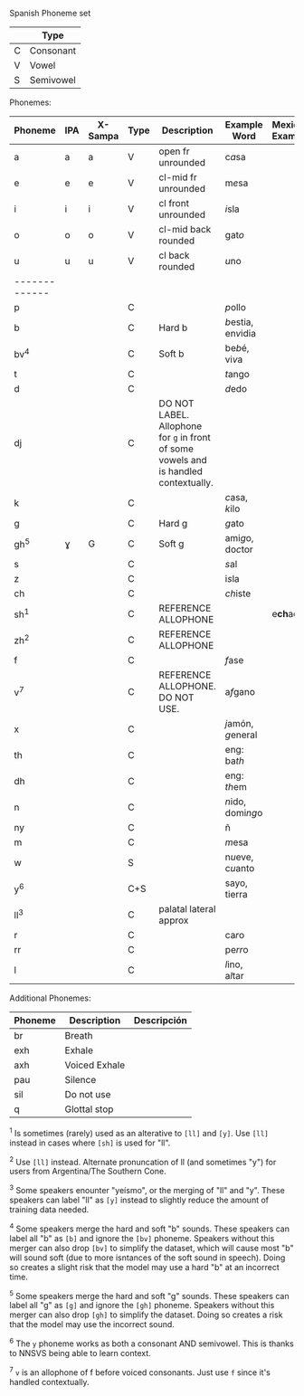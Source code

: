 Spanish Phoneme set

|   | Type    |
| - | ------- |
| C |Consonant|
| V |Vowel    |
| S |Semivowel|


Phonemes:

| Phoneme       | IPA | X-Sampa | Type | Description          | Example Word | Mexican Example |
| ------------- | --- | ------- | ---- | -------------------- | ------------ | --------------- |
| a             | a   | a       | V    | open fr unrounded    | c*a*sa     |
| e             | e   | e       | V    | cl-mid fr unrounded  | m*e*sa     |
| i             | i   | i       | V    | cl front unrounded   | *i*sla     |
| o             | o   | o       | V    | cl-mid back rounded  | gat*o*     |
| u             | u   | u       | V    | cl back rounded      | *u*no      |
| ------------- |     |         |      |                      |              |
| p             |     |         | C    |                      | *p*ollo      |
| b             |     |         | C    | Hard b               | *b*estia, en*v*idia |
| bv<sup>4</sup>|     |         | C    | Soft b               | be*b*é, vi*v*a |
| t             |     |         | C    |                      | *t*ango      |
| d             |     |         | C    |                      | *d*edo       |
| dj            |     |         | C    |DO NOT LABEL. Allophone for `g` in front of some vowels and is handled contextually. |              |
| k             |     |         | C    |                      | *c*asa, *k*ilo |
| g             |     |         | C    | Hard g               | *g*ato             |
| gh<sup>5</sup>| ɣ   | G       | C    | Soft g               | ami*g*o, do*c*tor |
| s             |     |         | C    |                      | *s*al        |
| z             |     |         | C    |                      | i*s*la       |
| ch            |     |         | C    |                      | *ch*iste     |
| sh<sup>1</sup>|     |         | C    | REFERENCE ALLOPHONE  |              | e**ch**ador
| zh<sup>2</sup>|     |         | C    | REFERENCE ALLOPHONE  |              |
| f             |     |         | C    |                      | *f*ase       |
| v<sup>7</sup> |     |         | C    | REFERENCE ALLOPHONE. DO NOT USE.  | a*f*gano |
| x             |     |         | C    |                      | *j*amón, *g*eneral |
| th            |     |         | C    |                      | eng: ba*th*  |
| dh            |     |         | C    |                      | eng: *th*em  |
| n             |     |         | C    |                      | *n*ido, domi*ng*o |
| ny            |     |         | C    |                      | ñ            |
| m             |     |         | C    |                      | *m*esa       |
| w             |     |         | S    |                      | n*u*eve, c*u*anto |
| y<sup>6</sup> |     |         | C+S  |                      | sayo, tierra |
| ll<sup>3</sup>|     |         | C    |palatal lateral approx|              |
| r             |     |         | C    |                      | ca*r*o       |
| rr            |     |         | C    |                      | pe*rr*o      |
| l             |     |         | C    |                      | *l*ino, a*l*tar |

Additional Phonemes:

| Phoneme | Description  | Descripción |
| ------- | ------------ | ----------- |
| br      | Breath       | 
| exh     | Exhale       | 
| axh     | Voiced Exhale|
| pau     | Silence      | 
| sil     | Do not use   | 
| q       | Glottal stop | 

<sup>1</sup> Is sometimes (rarely) used as an alterative to `[ll]` and `[y]`. Use `[ll]` instead in cases where `[sh]` is used for "ll".

<sup>2</sup> Use `[ll]` instead. Alternate pronuncation of ll (and sometimes "y") for users from Argentina/The Southern Cone.

<sup>3</sup> Some speakers enounter "yeísmo", or the merging of "ll" and "y". These speakers can label "ll" as `[y]` instead to slightly reduce the amount of training data needed.

<sup>4</sup> Some speakers merge the hard and soft "b" sounds. These speakers can label all "b" as `[b]` and ignore the `[bv]` phoneme. Speakers without this merger can also drop `[bv]` to simplify the dataset, which will cause most "b" will sound soft (due to more isntances of the soft sound in speech). Doing so creates a slight risk that the model may use a hard "b" at an incorrect time.

<sup>5</sup> Some speakers merge the hard and soft "g" sounds. These speakers can label all "g" as `[g]` and ignore the `[gh]` phoneme. Speakers without this merger can also drop `[gh]` to simplify the dataset. Doing so creates a risk that the model may use the incorrect sound.

<sup>6</sup> The `y` phoneme works as both a consonant AND semivowel. This is thanks to NNSVS being able to learn context.

<sup>7</sup> `v` is an allophone of f before voiced consonants. Just use `f` since it's handled contextually.
